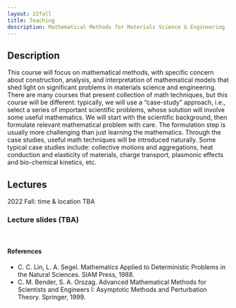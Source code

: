 ```yaml
---
layout: 22fall
title: Teaching
description: Mathematical Methods for Materials Science & Engineering 
---
```



## Description
This course will focus on mathematical methods, with specific concern about construction, analysis, and interpretation of mathematical models that shed light on significant problems in materials science and engineering. There are many courses that present collection of math techniques, but this course will be different: typically, we will use a “case-study” approach, i.e., select a series of important scientific problems, whose solution will involve some useful mathematics. We will start with the scientific background, then formulate relevant mathematical problem with care. The formulation step is usually more challenging than just learning the mathematics. Through the case studies, useful math techniques will be introduced naturally. Some typical case studies include: collective motions and aggregations, heat conduction and elasticity of materials, charge transport, plasmonic effects and bio-chemical kinetics, etc.

## Lectures
2022 Fall: time & location TBA


### Lecture slides (TBA)

<!--<ol style="margin-left:12px;">
    <li> Introduction on Machine Learning </li>
    <li> Mathematical Preliminaries </li>
    <li> TensorFlow, Fourier Analysis and Nyquist Sampling Thm </li>
    <li> PyTorch, Over/Under Fitting </li>
    <li> Convolutional Neural Network (CNN) </li>
    <li> Recurrent Neural Network (RNN) </li>
    <li> Ensemble Learning for Materials Feature Prediction </li>
    <li> GAN, ResNet and GCN </li>
    <li> Mathematical Theory and Scientific Applications </li>
    <li> Deep Learning for Partial Differential Equations </li>
    <li> Physics-Informed Machine Learning (PINN) and DeepXDE </li>
    <li> Physics Inspired Machine Learning </li>
    <li> Support Vector Machine (SVM) and kernel methods </li>
    <li> Dimension Reduction and Metric Learning for High-dimensional data </li>
    <li> Clustering Techniques and Applications to 2D Ising Model </li>
    <li> Reinforcement Learning </li>
</ol>-->

<!--<ol style="margin-left:12px;">
    <li> <a href="nsopt/slides/introduction.pdf">Introduction</a></li>
    <li> <a href="nsopt/slides/lecture-01.pdf">Gradient method</a></li>
    <li> <a href="nsopt/slides/lecture-02.pdf">Proximal gradient method</a></li>
    <li> <a href="nsopt/slides/lecture-03.pdf">Krasnosel'skii-Mann iteration</a></li>
    <li> <a href="nsopt/slides/lecture-04.pdf">Backward--Backward splitting</a></li>
    <li> <a href="nsopt/slides/lecture-05.pdf">Douglas--Rachford splitting</a></li>
    <li> <a href="nsopt/slides/lecture-06.pdf">Primal--Dual splitting</a></li>
    <li> <a href="nsopt/slides/lecture-07.pdf">Other operator splitting methods</a></li>
    <li> <a href="nsopt/slides/lecture-08.pdf">Alternating direction method of multipliers</a></li>
    <li> <a href="nsopt/slides/lecture-09.pdf">Non-convex optimisation</a></li>
    <li> <a href="nsopt/slides/lecture-10.pdf">Stochastic optimisation</a></li>
</ol>-->

<!-- **Acknowledgement:** some slides are based on the lecture slides of [Prof. Stephen Boyd](https://web.stanford.edu/~boyd/) and [Prof. Lieven Vandenberghe](http://www.seas.ucla.edu/~vandenbe/).
-->

<!--### Projects
- [Project 1](nsopt/projects/project-01.pdf) Comparison of gradient descent, heavy-ball method and Nesterov's acceleration scheme, and their proximal versions. ([Instructions](nsopt/project1), [data](nsopt/projects/data.zip), [MATLAB code](nsopt/projects/src_Project1.zip))    
- [Project 2](nsopt/projects/project-02.pdf) Principal component pursuit. ([Instructions](nsopt/project2), [MATLAB code](nsopt/projects/src_Project2.zip)) 
-->

<br>

#### References
- C. C. Lin, L. A. Segel. Mathematics Applied to Deterministic Problems in the Natural Sciences. SIAM Press, 1988.
- C. M. Bender, S. A. Orszag. Advanced Mathematical Methods for Scientists and Engineers I: Asymptotic Methods and Perturbation Theory. Springer, 1999.